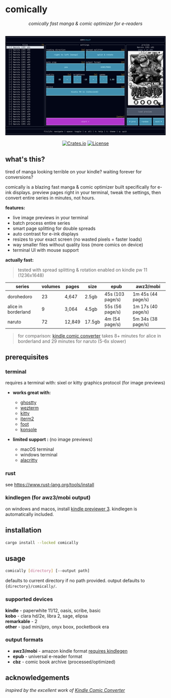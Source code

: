 # comically

<div align="center">
    <i>comically fast manga & comic optimizer for e-readers</i>
</div>

<br>

![preview](assets/preview.png)

<div align="center">

[![Crates.io](https://img.shields.io/crates/v/comically?style=flat-square)](https://crates.io/crates/comically)
[![License](https://img.shields.io/crates/l/comically?style=flat-square)](https://github.com/nicoburniske/comically/blob/main/LICENSE)

</div>

## what's this?

tired of manga looking terrible on your kindle? waiting forever for conversions?

comically is a blazing fast manga & comic optimizer built specifically for e-ink displays. preview pages right in your terminal, tweak the settings, then convert entire series in minutes, not hours.

**features:**
- live image previews in your terminal
- batch process entire series
- smart page splitting for double spreads
- auto contrast for e-ink displays
- resizes to your exact screen (no wasted pixels = faster loads)
- way smaller files without quality loss (more comics on device)
- terminal UI with mouse support

**actually fast:**
> tested with spread splitting & rotation enabled on kindle pw 11 (1236x1648)

| series | volumes | pages | size | epub | awz3/mobi |
|--------|---------|-------|------|------|-----------|
| dorohedoro | 23 | 4,647 | 2.5gb | 45s (103 page/s) | 1m 45s (44 page/s) |
| alice in borderland | 9 | 3,064 | 4.5gb | 55s (56 page/s) | 1m 17s (40 page/s) |
| naruto | 72 | 12,849 | 17.5gb | 4m (54 page/s) | 5m 34s (38 page/s) |

> for comparison: [kindle comic converter](https://github.com/ciromattia/kcc) takes 8+ minutes for alice in borderland and 29 minutes for naruto (5-6x slower) 

## prerequisites

### terminal
requires a terminal with: sixel or kitty graphics protocol (for image previews)

- **works great with:**
  - [ghostty](https://ghostty.org)
  - [wezterm](https://wezfurlong.org/wezterm/)
  - [kitty](https://sw.kovidgoyal.net/kitty/)
  - [iterm2](https://iterm2.com/)
  - [foot](https://codeberg.org/dnkl/foot)
  - [konsole](https://konsole.kde.org/)

- **limited support :** (no image previews)
  - macOS terminal
  - windows terminal 
  - [alacritty](https://alacritty.org/)

### rust
see https://www.rust-lang.org/tools/install

### kindlegen (for awz3/mobi output)
on windows and macos, install [kindle previewer 3](https://www.amazon.com/Kindle-Previewer/b?ie=UTF8&node=21381691011). kindlegen is automatically included.

## installation

```bash
cargo install --locked comically
```

## usage

```bash
comically [directory] [--output path]
```

defaults to current directory if no path provided. output defaults to `{directory}/comically/`.

### supported devices

**kindle** - paperwhite 11/12, oasis, scribe, basic  
**kobo** - clara hd/2e, libra 2, sage, elipsa  
**remarkable** - 2  
**other** - ipad mini/pro, onyx boox, pocketbook era

### output formats

- **awz3/mobi** - amazon kindle format [requires kindlegen](#kindlegen-for-awz3mobi-output)
- **epub** - universal e-reader format
- **cbz** - comic book archive (processed/optimized)

## acknowledgements

*inspired by the excellent work of [Kindle Comic Converter](https://github.com/ciromattia/kcc)*
